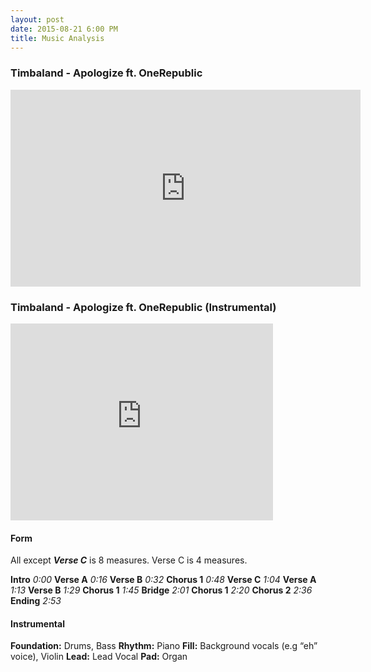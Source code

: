 ```yaml
---
layout: post
date: 2015-08-21 6:00 PM
title: Music Analysis
---
```



### Timbaland - Apologize ft. OneRepublic

<iframe width="560" height="315" src="https://www.youtube.com/embed/ZSM3w1v-A_Y" frameborder="0" allowfullscreen></iframe>


### Timbaland - Apologize ft. OneRepublic (Instrumental)

<iframe width="420" height="315" src="https://www.youtube.com/embed/wZLXckwgQRw" frameborder="0" allowfullscreen></iframe>


#### Form

All except **_Verse C_** is 8 measures. Verse C is 4 measures.

**Intro**     *0:00*
**Verse A**   *0:16*
**Verse B**   *0:32*
**Chorus 1**  *0:48*
**Verse C**   *1:04*
**Verse A**   *1:13*
**Verse B**   *1:29*
**Chorus 1**  *1:45*
**Bridge**    *2:01*
**Chorus 1**  *2:20*
**Chorus 2**  *2:36*
**Ending**    *2:53*


#### Instrumental

**Foundation:** Drums, Bass
**Rhythm:** Piano
**Fill:** Background vocals (e.g “eh” voice), Violin
**Lead:** Lead Vocal
**Pad:** Organ
